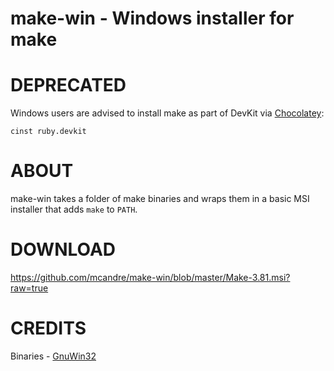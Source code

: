 # make-win - Windows installer for make

# DEPRECATED

Windows users are advised to install make as part of DevKit via [Chocolatey](http://chocolatey.org/):

    cinst ruby.devkit

# ABOUT

make-win takes a folder of make binaries and wraps them in a basic MSI installer that adds `make` to `PATH`.

# DOWNLOAD

https://github.com/mcandre/make-win/blob/master/Make-3.81.msi?raw=true

# CREDITS

Binaries - [GnuWin32](http://gnuwin32.sourceforge.net/packages/make.htm)

